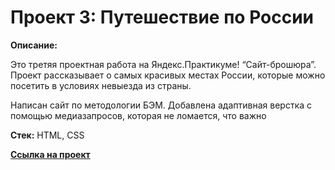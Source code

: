 # Проект 3: Путешествие по России

**Описание:**

Это третяя проектная работа на Яндекс.Практикуме!
“Сайт-брошюра”. Проект рассказывает о самых красивых местах России, которые можно посетить в условиях невыезда из страны.

Написан сайт по методологии БЭМ. Добавлена адаптивная верстка с помощью медиазапросов, которая не ломается, что важно

**Стек:** HTML, CSS


**[Ссылка на проект](https://cinium.github.io/russian-travel/)**


